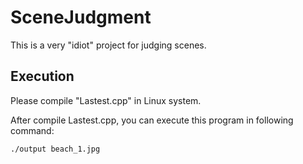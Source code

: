 # SceneJudgment

This is a very "idiot" project for judging scenes.

## Execution

Please compile "Lastest.cpp" in Linux system.

After compile Lastest.cpp, you can execute this program in following command:

```shell
./output beach_1.jpg
```
